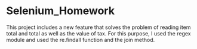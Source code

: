 # Selenium_Homework

This project includes a new feature that solves the problem of reading item total and total as well as the value of tax. For this purpose, I used the regex module and used the re.findall function and the join method.
